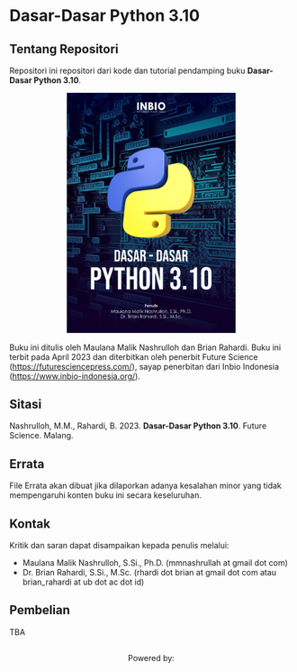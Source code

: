 # Dasar-Dasar Python 3.10

## Tentang Repositori
Repositori ini repositori dari kode dan tutorial pendamping buku **Dasar-Dasar Python 3.10**.

<p align="center">
<img width="300" src="https://github.com/biokomub/bukupython310/blob/main/assets/cover.jpeg">
</p>

Buku ini ditulis oleh Maulana Malik Nashrulloh dan Brian Rahardi. Buku ini terbit pada April 2023 dan diterbitkan oleh penerbit Future Science (https://futuresciencepress.com/), sayap penerbitan dari Inbio Indonesia (https://www.inbio-indonesia.org/).

## Sitasi

Nashrulloh, M.M., Rahardi, B. 2023. **Dasar-Dasar Python 3.10**. Future Science. Malang.

## Errata

File Errata akan dibuat jika dilaporkan adanya kesalahan minor yang tidak mempengaruhi konten buku ini secara keseluruhan.

## Kontak

Kritik dan saran dapat disampaikan kepada penulis melalui:

- Maulana Malik Nashrulloh, S.Si., Ph.D. (mmnashrullah at gmail dot com)
- Dr. Brian Rahardi, S.Si., M.Sc. (rhardi dot brian at gmail dot com atau brian_rahardi at ub dot ac dot id)

## Pembelian

TBA

##

<p align="center"> Powered by: </p>
<p align="center">
  
</p>
